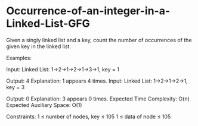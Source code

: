 # Occurrence-of-an-integer-in-a-Linked-List-GFG
Given a singly linked list and a key, count the number of occurrences of the given key in the linked list.

Examples:

Input: Linked List: 1->2->1->2->1->3->1, key = 1

Output: 4
Explanation: 1 appears 4 times. 
Input: Linked List: 1->2->1->2->1, key = 3

Output: 0
Explanation: 3 appears 0 times.
Expected Time Complexity: O(n)
Expected Auxiliary Space: O(1)

Constraints:
1 ≤ number of nodes, key ≤ 105
1 ≤ data of node ≤ 105
